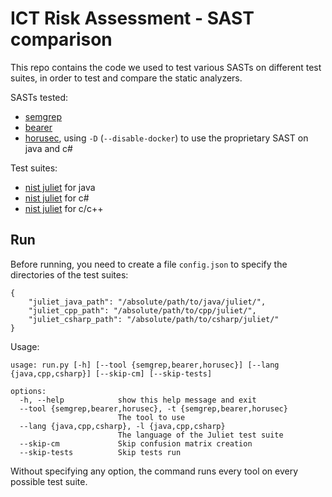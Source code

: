 # ICT Risk Assessment - SAST comparison

This repo contains the code we used to test various SASTs on different test suites, in order to test and compare the static analyzers.

SASTs tested:
- [semgrep](https://github.com/semgrep/semgrep)
- [bearer](https://github.com/bearer/bearer)
- [horusec](https://github.com/ZupIT/horusec), using `-D` (`--disable-docker`) to use the proprietary SAST on java and c#

Test suites:
- [nist juliet](https://samate.nist.gov/SARD/test-suites/111) for java
- [nist juliet](https://samate.nist.gov/SARD/test-suites/110) for c#
- [nist juliet](https://samate.nist.gov/SARD/test-suites/112) for c/c++

## Run
Before running, you need to create a file `config.json` to specify the directories of the test suites:
```
{
    "juliet_java_path": "/absolute/path/to/java/juliet/",
    "juliet_cpp_path": "/absolute/path/to/cpp/juliet/",
    "juliet_csharp_path": "/absolute/path/to/csharp/juliet/"
}
```

Usage:
```
usage: run.py [-h] [--tool {semgrep,bearer,horusec}] [--lang {java,cpp,csharp}] [--skip-cm] [--skip-tests]

options:
  -h, --help            show this help message and exit
  --tool {semgrep,bearer,horusec}, -t {semgrep,bearer,horusec}
                        The tool to use
  --lang {java,cpp,csharp}, -l {java,cpp,csharp}
                        The language of the Juliet test suite
  --skip-cm             Skip confusion matrix creation
  --skip-tests          Skip tests run
```

Without specifying any option, the command runs every tool on every possible test suite.